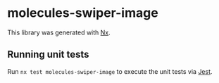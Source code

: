 # molecules-swiper-image

This library was generated with [Nx](https://nx.dev).

## Running unit tests

Run `nx test molecules-swiper-image` to execute the unit tests via [Jest](https://jestjs.io).
